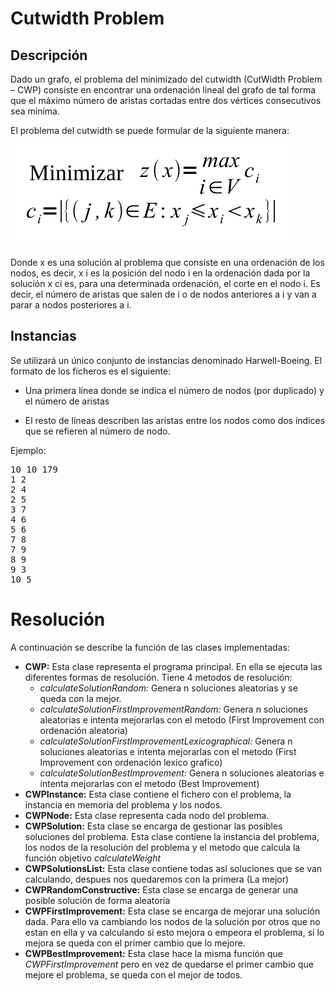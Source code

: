 # Cutwidth Problem
## Descripción
Dado un grafo, el problema del minimizado del cutwidth (CutWidth Problem – CWP) consiste en
encontrar una ordenación lineal del grafo de tal forma que el máximo número de aristas cortadas
entre dos vértices consecutivos sea mínima. 

El problema del cutwidth se puede formular de la
siguiente manera:

![cwp](/resources/images/cwp.png)

Donde
x es una solución al problema que consiste en una ordenación de los nodos, es decir, x i es la posición
del nodo i en la ordenación dada por la solución x
ci es, para una determinada ordenación, el corte en el nodo i. Es decir, el número de aristas que
salen de i o de nodos anteriores a i y van a parar a nodos posteriores a i.

## Instancias
Se utilizará un único conjunto de instancias denominado Harwell-Boeing.
El formato de los ficheros es el siguiente:

* Una primera línea donde se indica el número de nodos (por duplicado) y el número de
aristas

* El resto de líneas describen las aristas entre los nodos como dos índices que se refieren al
número de nodo.

Ejemplo:

<pre>
10 10 179
1 2
2 4
2 5
3 7
4 6
5 6
7 8
7 9
8 9
9 3
10 5
</pre> 

# Resolución

A continuación se describe la función de las clases implementadas:

* **CWP:** Esta clase representa el programa principal. En ella se ejecuta las diferentes formas de resolución. Tiene 4 metodos de resolución:
    * *calculateSolutionRandom:* Genera n soluciones aleatorias y se queda con la mejor.
    * *calculateSolutionFirstImprovementRandom:* Genera n soluciones aleatorias e intenta mejorarlas con el metodo (First Improvement con ordenación aleatoria)
    * *calculateSolutionFirstImprovementLexicographical:* Genera n soluciones aleatorias e intenta mejorarlas con el metodo (First Improvement con ordenación lexico grafico)
    * *calculateSolutionBestImprovement:* Genera n soluciones aleatorias e intenta mejorarlas con el metodo (Best Improvement)
* **CWPInstance:** Esta clase contiene el fichero con el problema, la instancia en memoria del problema y los nodos.
* **CWPNode:** Esta clase representa cada nodo del problema.
* **CWPSolution:** Esta clase se encarga de gestionar las posibles soluciones del problema. Esta clase contiene la instancia del problema, los nodos de la resolución del problema y el metodo que calcula la función objetivo *calculateWeight*
* **CWPSolutionsList:** Esta clase contiene todas asl soluciones que se van calculando, despues nos quedaremos con la primera (La mejor)
* **CWPRandomConstructive:** Esta clase se encarga de generar una posible solución de forma aleatoria
* **CWPFirstImprovement:** Esta clase se encarga de mejorar una solución dada. Para ello va cambiando los nodos de la solución por otros que no estan en ella y va calculando si esto mejora o empeora el problema, si lo mejora se queda con el primer cambio que lo mejore.
* **CWPBestImprovement:** Esta clase hace la misma función que *CWPFirstImprovement* pero en vez de quedarse el primer cambio que mejore el problema, se queda con el mejor de todos.